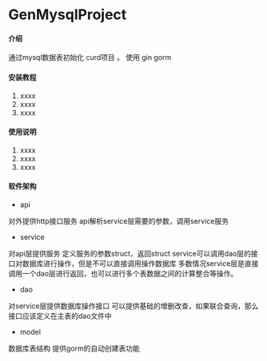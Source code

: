 # GenMysqlProject

#### 介绍
通过mysql数据表初始化 curd项目 。  使用 gin  gorm

#### 安装教程

1. xxxx
2. xxxx
3. xxxx

#### 使用说明

1. xxxx
2. xxxx
3. xxxx


#### 软件架构
+ api

对外提供http接口服务
api解析service层需要的参数，调用service服务

+ service

对api层提供服务
定义服务的参数struct，返回struct
service可以调用dao层的接口对数据库进行操作，但是不可以直接调用操作数据库
多数情况service层是直接调用一个dao层进行返回，也可以进行多个表数据之间的计算整合等操作。

+ dao

对service层提供数据库操作接口
可以提供基础的增删改查，如果联合查询，那么接口应该定义在主表的dao文件中

+ model

数据库表结构
提供gorm的自动创建表功能


 